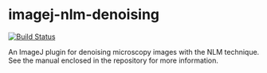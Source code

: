 # imagej-nlm-denoising

[![Build Status](https://travis-ci.org/IES-HelmholtzZentrumMunchen/imagej-nlm-denoising.svg?branch=master)](https://travis-ci.org/IES-HelmholtzZentrumMunchen/imagej-nlm-denoising)

An ImageJ plugin for denoising microscopy images with the NLM technique. See the manual enclosed in the repository for more information.
